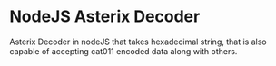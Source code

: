 # NodeJS Asterix Decoder
Asterix Decoder in nodeJS that takes hexadecimal string, that is also capable of accepting cat011 encoded data along with others.

